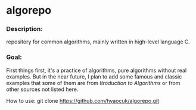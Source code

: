 algorepo
===

### Description: 

repository for common algorithms, mainly written in high-level language C.

### Goal:

First things first, it's a practice of algorithms, pure algorithms without real examples. But in the near future, I plan to add some famous and classic examples that some of them are from <I>Itroduction to Algorithms</I> or from other sources not listed here.

How to use:
	git clone https://github.com/hyaocuk/algorepo.git

